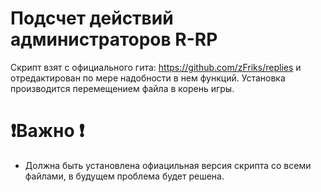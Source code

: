 # Подсчет действий администраторов R-RP
Скрипт взят с официального гита: https://github.com/zFriks/replies и отредактирован по мере надобности в нем функций. 
Установка производится перемещением файла в корень игры. 

# ❗Важно ❗
- Должна быть установлена офиацильная версия скрипта со всеми файлами, в будущем проблема будет решена. 
